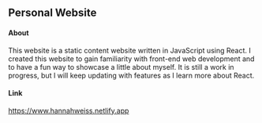 ## Personal Website

#### About
This website is a static content website written in JavaScript using React. I created this website to gain familiarity with front-end web development and to 
have a fun way to showcase a little about myself. It is still a work in progress, but I will keep updating with features as I learn more about React. 

#### Link
https://www.hannahweiss.netlify.app

